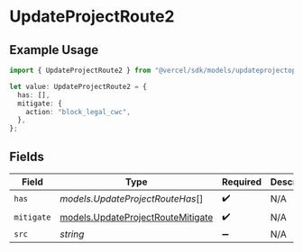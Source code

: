 # UpdateProjectRoute2

## Example Usage

```typescript
import { UpdateProjectRoute2 } from "@vercel/sdk/models/updateprojectop.js";

let value: UpdateProjectRoute2 = {
  has: [],
  mitigate: {
    action: "block_legal_cwc",
  },
};
```

## Fields

| Field                                                                        | Type                                                                         | Required                                                                     | Description                                                                  |
| ---------------------------------------------------------------------------- | ---------------------------------------------------------------------------- | ---------------------------------------------------------------------------- | ---------------------------------------------------------------------------- |
| `has`                                                                        | *models.UpdateProjectRouteHas*[]                                             | :heavy_check_mark:                                                           | N/A                                                                          |
| `mitigate`                                                                   | [models.UpdateProjectRouteMitigate](../models/updateprojectroutemitigate.md) | :heavy_check_mark:                                                           | N/A                                                                          |
| `src`                                                                        | *string*                                                                     | :heavy_minus_sign:                                                           | N/A                                                                          |